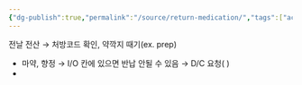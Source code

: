 ```yaml
---
{"dg-publish":true,"permalink":"/source/return-medication/","tags":["acting","source"],"created":"2025-09-08T18:34:24.000+09:00","updated":"2025-09-30T15:53:08.711+09:00"}
---
```


전날 전산 → 처방코드 확인, 약깍지 때기(ex. prep)
- 마약, 향정 → I/O 칸에 있으면 반납 안될 수 있음 → D/C 요청( )
-
